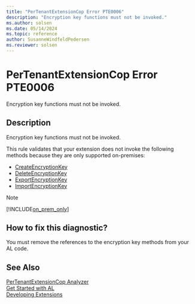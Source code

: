 ```yaml
---
title: "PerTenantExtensionCop Error PTE0006"
description: "Encryption key functions must not be invoked."
ms.author: solsen
ms.date: 05/14/2024
ms.topic: reference
author: SusanneWindfeldPedersen
ms.reviewer: solsen
---
```

[//]: # (START>DO_NOT_EDIT)
[//]: # (IMPORTANT:Do not edit any of the content between here and the END>DO_NOT_EDIT.)
[//]: # (Any modifications should be made in the .xml files in the ModernDev repo.)
# PerTenantExtensionCop Error PTE0006
Encryption key functions must not be invoked.

## Description
Encryption key functions must not be invoked.

[//]: # (IMPORTANT: END>DO_NOT_EDIT)

This rule validates that your extension does not invoke the following methods because they are only supported on-premises:

- [CreateEncryptionKey](../methods-auto/system/system-createencryptionkey-method.md)
- [DeleteEncryptionKey](../methods-auto/system/system-deleteencryptionkey-method.md)
- [ExportEncryptionKey](../methods-auto/system/system-exportencryptionkey-method.md)
- [ImportEncryptionKey](../methods-auto/system/system-importencryptionkey-method.md)

> [!Note]
> [!INCLUDE[on_prem_only](../includes/on_prem_only.md)]

## How to fix this diagnostic?

You must remove the references to the encryption key methods from your AL code.

## See Also  
[PerTenantExtensionCop Analyzer](pertenantextensioncop.md)  
[Get Started with AL](../devenv-get-started.md)  
[Developing Extensions](../devenv-dev-overview.md)  